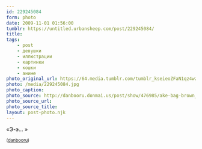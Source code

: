 ```yaml
---
id: 229245084
form: photo
date: 2009-11-01 01:56:00
tumblr: https://untitled.urbansheep.com/post/229245084/
title:
tags:
    - post
    - девушки
    - иллюстрации
    - картинки
    - кошки
    - аниме
photo_original_url: https://64.media.tumblr.com/tumblr_kseieoZFaN1qz4wzio1_640.jpg
photo: /media/229245084.jpg
photo_caption: 
photo_source: http://danbooru.donmai.us/post/show/476985/ake-bag-brown_eyes-brown_hair-bucket-cat-coat-doub
photo_source_url:
photo_source_title:
layout: post-photo.njk
---
```


<p>«Э-э… »</p>

<p><small>(<a href="http://danbooru.donmai.us/post/show/476985/ake-bag-brown_eyes-brown_hair-bucket-cat-coat-doub">danbooru</a>)</small></p>
